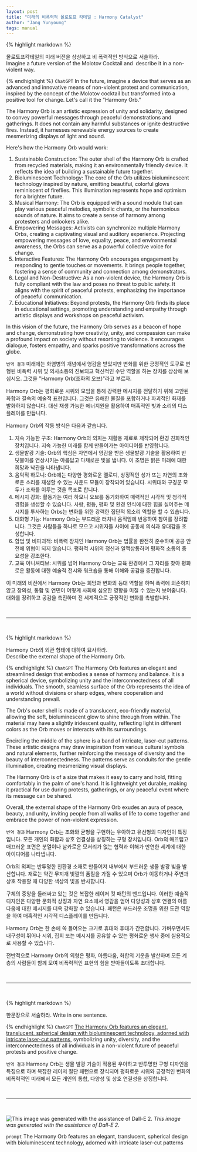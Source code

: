 ```yaml
---
layout: post
title: "미래의 비폭력적 몰로토프 칵테일 : Harmony Catalyst"
author: "Jang Yunyoung"
tags: manual
---
```



{% highlight markdown %}

몰로토프칵테일의 미래 버전을 상상하고 비 폭력적인 방식으로 서술하라.
Imagine a future version of the Molotov Cocktail and 
describe it in a non-violent way.

{% endhighlight %}
`ChatGPT`
In the future, imagine a device that serves as an advanced and innovative means of non-violent protest and communication, inspired by the concept of the Molotov cocktail but transformed into a positive tool for change. Let's call it the "Harmony Orb."

The Harmony Orb is an artistic expression of unity and solidarity, designed to convey powerful messages through peaceful demonstrations and gatherings. It does not contain any harmful substances or ignite destructive fires. Instead, it harnesses renewable energy sources to create mesmerizing displays of light and sound.

Here's how the Harmony Orb would work:

1. Sustainable Construction: The outer shell of the Harmony Orb is crafted from recycled materials, making it an environmentally friendly device. It reflects the idea of building a sustainable future together.
2. Bioluminescent Technology: The core of the Orb utilizes bioluminescent technology inspired by nature, emitting beautiful, colorful glows reminiscent of fireflies. This illumination represents hope and optimism for a brighter future.
3. Musical Harmony: The Orb is equipped with a sound module that can play various peaceful melodies, symbolic chants, or the harmonious sounds of nature. It aims to create a sense of harmony among protesters and onlookers alike.
4. Empowering Messages: Activists can synchronize multiple Harmony Orbs, creating a captivating visual and auditory experience. Projecting empowering messages of love, equality, peace, and environmental awareness, the Orbs can serve as a powerful collective voice for change.
5. Interactive Features: The Harmony Orb encourages engagement by responding to gentle touches or movements. It brings people together, fostering a sense of community and connection among demonstrators.
6. Legal and Non-Destructive: As a non-violent device, the Harmony Orb is fully compliant with the law and poses no threat to public safety. It aligns with the spirit of peaceful protests, emphasizing the importance of peaceful communication.
7. Educational Initiatives: Beyond protests, the Harmony Orb finds its place in educational settings, promoting understanding and empathy through artistic displays and workshops on peaceful activism.

In this vision of the future, the Harmony Orb serves as a beacon of hope and change, demonstrating how creativity, unity, and compassion can make a profound impact on society without resorting to violence. It encourages dialogue, fosters empathy, and sparks positive transformations across the globe.

`번역 결과`
미래에는 화염병의 개념에서 영감을 받았지만 변화를 위한 긍정적인 도구로 변형된 비폭력 시위 및 의사소통의 진보되고 혁신적인 수단 역할을 하는 장치를 상상해 보십시오. 그것을 "Harmony Orb(조화의 오브)"라고 부르자.

Harmony Orb는 평화로운 시위와 모임을 통해 강력한 메시지를 전달하기 위해 고안된 화합과 결속의 예술적 표현입니다. 그것은 유해한 물질을 포함하거나 파괴적인 화재를 발화하지 않습니다. 대신 재생 가능한 에너지원을 활용하여 매혹적인 빛과 소리의 디스플레이를 만듭니다.

Harmony Orb의 작동 방식은 다음과 같습니다.

1. 지속 가능한 구조: Harmony Orb의 외피는 재활용 재료로 제작되어 환경 친화적인 장치입니다. 지속 가능한 미래를 함께 만들어가는 아이디어를 반영합니다.
2. 생물발광 기술: Orb의 핵심은 자연에서 영감을 받은 생물발광 기술을 활용하여 반딧불이를 연상시키는 아름답고 다채로운 빛을 냅니다. 이 조명은 밝은 미래에 대한 희망과 낙관을 나타냅니다.
3. 음악적 하모니: Orb에는 다양한 평화로운 멜로디, 상징적인 성가 또는 자연의 조화로운 소리를 재생할 수 있는 사운드 모듈이 장착되어 있습니다. 시위대와 구경꾼 모두가 조화를 이루는 것을 목표로 합니다.
4. 메시지 강화: 활동가는 여러 하모니 오브를 동기화하여 매력적인 시각적 및 청각적 경험을 생성할 수 있습니다. 사랑, 평등, 평화 및 환경 인식에 대한 힘을 실어주는 메시지를 투사하는 Orbs는 변화를 위한 강력한 집단적 목소리 역할을 할 수 있습니다.
5. 대화형 기능: Harmony Orb는 부드러운 터치나 움직임에 반응하여 참여를 장려합니다. 그것은 사람들을 하나로 모으고 시위자들 사이에 공동체 의식과 유대감을 조성합니다.
6. 합법 및 비파괴적: 비폭력 장치인 Harmony Orb는 법률을 완전히 준수하며 공공 안전에 위협이 되지 않습니다. 평화적 시위의 정신과 일맥상통하며 평화적 소통의 중요성을 강조한다.
7. 교육 이니셔티브: 시위를 넘어 Harmony Orb는 교육 환경에서 그 자리를 찾아 평화로운 활동에 대한 예술적 전시와 워크숍을 통해 이해와 공감을 증진합니다.

이 미래의 비전에서 Harmony Orb는 희망과 변화의 등대 역할을 하며 폭력에 의존하지 않고 창의성, 통합 및 연민이 어떻게 사회에 심오한 영향을 미칠 수 있는지 보여줍니다. 대화를 장려하고 공감을 촉진하며 전 세계적으로 긍정적인 변화를 촉발합니다.

<br>
<hr>
<br>

{% highlight markdown %}

Harmony Orb의 외관 형태에 대하여 묘사하라.
Describe the external shape of the Harmony Orb.

{% endhighlight %}
`ChatGPT`
The Harmony Orb features an elegant and streamlined design that embodies a sense of harmony and balance. It is a spherical device, symbolizing unity and the interconnectedness of all individuals. The smooth, seamless surface of the Orb represents the idea of a world without divisions or sharp edges, where cooperation and understanding prevail.

The Orb's outer shell is made of a translucent, eco-friendly material, allowing the soft, bioluminescent glow to shine through from within. The material may have a slightly iridescent quality, reflecting light in different colors as the Orb moves or interacts with its surroundings.

Encircling the middle of the sphere is a band of intricate, laser-cut patterns. These artistic designs may draw inspiration from various cultural symbols and natural elements, further reinforcing the message of diversity and the beauty of interconnectedness. The patterns serve as conduits for the gentle illumination, creating mesmerizing visual displays.

The Harmony Orb is of a size that makes it easy to carry and hold, fitting comfortably in the palm of one's hand. It is lightweight yet durable, making it practical for use during protests, gatherings, or any peaceful event where its message can be shared.

Overall, the external shape of the Harmony Orb exudes an aura of peace, beauty, and unity, inviting people from all walks of life to come together and embrace the power of non-violent expression.

`번역 결과`
Harmony Orb는 조화와 균형을 구현하는 우아하고 유선형의 디자인이 특징입니다. 모든 개인의 화합과 상호 연결성을 상징하는 구형 장치입니다. Orb의 매끄럽고 매끄러운 표면은 분열이나 날카로운 모서리가 없는 협력과 이해가 만연한 세계에 대한 아이디어를 나타냅니다.

Orb의 외피는 반투명한 친환경 소재로 만들어져 내부에서 부드러운 생물 발광 빛을 발산합니다. 재료는 약간 무지개 빛깔의 품질을 가질 수 있으며 Orb가 이동하거나 주변과 상호 작용할 때 다양한 색상의 빛을 반사합니다.

구체의 중앙을 둘러싸고 있는 것은 복잡한 레이저 컷 패턴의 밴드입니다. 이러한 예술적 디자인은 다양한 문화적 상징과 자연 요소에서 영감을 얻어 다양성과 상호 연결의 아름다움에 대한 메시지를 더욱 강화할 수 있습니다. 패턴은 부드러운 조명을 위한 도관 역할을 하여 매혹적인 시각적 디스플레이를 만듭니다.

Harmony Orb는 한 손에 쏙 들어오는 크기로 휴대와 휴대가 간편합니다. 가벼우면서도 내구성이 뛰어나 시위, 집회 또는 메시지를 공유할 수 있는 평화로운 행사 중에 실용적으로 사용할 수 있습니다.

전반적으로 Harmony Orb의 외형은 평화, 아름다움, 화합의 기운을 발산하며 모든 계층의 사람들이 함께 모여 비폭력적인 표현의 힘을 받아들이도록 초대합니다.

<br>
<hr>
<br>


{% highlight markdown %}

한문장으로 서술하라.
Write in one sentence.

{% endhighlight %}
`ChatGPT`
<ins>The Harmony Orb features an elegant, translucent, spherical design with bioluminescent technology, adorned with intricate laser-cut patterns,</ins> symbolizing unity, diversity, and the interconnectedness of all individuals in a non-violent future of peaceful protests and positive change.

`번역 결과`
Harmony Orb는 생물 발광 기술이 적용된 우아하고 반투명한 구형 디자인을 특징으로 하며 복잡한 레이저 절단 패턴으로 장식되어 평화로운 시위와 긍정적인 변화의 비폭력적인 미래에서 모든 개인의 통합, 다양성 및 상호 연결성을 상징합니다.

<br>
<hr>
<br>


![](https://molotov2023.github.io/images/jyy.png "This image was generated with the assistance of Dall-E 2.")
_This image was generated with the assistance of Dall-E 2._

`prompt`
The Harmony Orb features an elegant, translucent, spherical design with bioluminescent technology, adorned with intricate laser-cut patterns
<br>
<br>